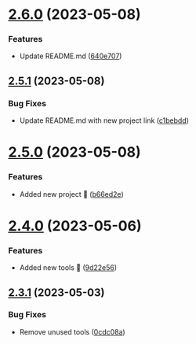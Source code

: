 # [2.6.0](https://github.com/hossainchisty/hossainchisty/compare/v2.5.1...v2.6.0) (2023-05-08)


### Features

* Update README.md ([640e707](https://github.com/hossainchisty/hossainchisty/commit/640e7073c74698d3f6a1ee0f39b7b3ca4991d0d9))



## [2.5.1](https://github.com/hossainchisty/hossainchisty/compare/v2.5.0...v2.5.1) (2023-05-08)


### Bug Fixes

* Update README.md with new project link ([c1bebdd](https://github.com/hossainchisty/hossainchisty/commit/c1bebdd72cf9e911b85bd3f1633b010eaa5c4061))



# [2.5.0](https://github.com/hossainchisty/hossainchisty/compare/v2.4.0...v2.5.0) (2023-05-08)


### Features

* Added new project 🎉 ([b66ed2e](https://github.com/hossainchisty/hossainchisty/commit/b66ed2e22036b306037fd44a18d1f2fb1c6a8f71))



# [2.4.0](https://github.com/hossainchisty/hossainchisty/compare/v2.3.1...v2.4.0) (2023-05-06)


### Features

* Added new tools 🎉 ([9d22e56](https://github.com/hossainchisty/hossainchisty/commit/9d22e569cecbf6246ba41281f5bfd831965ce7a8))



## [2.3.1](https://github.com/hossainchisty/hossainchisty/compare/v2.3.0...v2.3.1) (2023-05-03)


### Bug Fixes

* Remove unused tools ([0cdc08a](https://github.com/hossainchisty/hossainchisty/commit/0cdc08acc81ea9cee94b01a86be481b3b11aa9ae))



